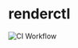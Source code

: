 # renderctl

![CI Workflow](https://github.com/mnapoleon/renderctl/actions/workflows/ci.yaml/badge.svg)
